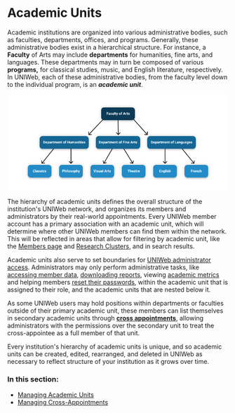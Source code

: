 # Academic Units

Academic institutions are organized into various administrative bodies, such as faculties, departments, offices, and programs. Generally, these administrative bodies exist in a hierarchical structure. For instance, a **Faculty** of Arts may include **departments** for humanities, fine arts, and languages. These departments may in turn be composed of various **programs,** for classical studies, music, and English literature, respectively. In UNIWeb, each of these administrative bodies, from the faculty level down to the individual program, is an _**academic unit**_. 

![](../../.gitbook/assets/frame-2.png)

The hierarchy of academic units defines the overall structure of the institution's UNIWeb network, and organizes its members and administrators by their real-world appointments. Every UNIWeb member account has a primary association with an academic unit, which will determine where other UNIWeb members can find them within the network. This will be reflected in areas that allow for filtering by academic unit, like the [Members page](../../introduction/feature-overview/navigating-uniweb.md#the-members-page) and [Research Clusters](../../networking-on-uniweb/research-clusters/), and in search results.

Academic units also serve to set boundaries for [UNIWeb administrator access](../access-control/managing-administrator-roles-and-permissions.md). Administrators may only perform administrative tasks, like [accessing member data](../../networking-on-uniweb/your-public-profile/filling-out-your-public-profile.md#filling-out-another-uniweb-members-public-profile), [downloading reports](../../your-academic-information/exporting-academic-information/downloading-cvs-and-reports.md#downloading-cv-and-report-files-for-other-uniweb-members), viewing [academic metrics](../../uniweb-support-docs/academic-metrics/academic-metrics.md) and helping members [reset their passwords](../account-management/account-login.md#sending-a-password-reset-email-to-a-uniweb-member), within the academic unit that is assigned to their role, and the academic units that are nested below it.

As some UNIWeb users may hold positions within departments or faculties outside of their primary academic unit, these members can list themselves in secondary academic units through [**cross appointments**](cross-appointments.md), allowing administrators with the permissions over the secondary unit to treat the cross-appointee as a full member of that unit.

Every institution's hierarchy of academic units is unique, and so academic units can be created, edited, rearranged, and deleted in UNIWeb as necessary to reflect structure of your institution as it grows over time.

### In this section:

* [Managing Academic Units](managing-academic-units.md)
* [Managing Cross-Appointments](cross-appointments.md)

